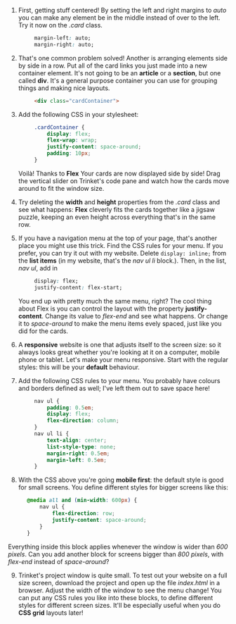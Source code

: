 1. First, getting stuff centered! By setting the left and right margins to _auto_ you can make any element be in the middle instead of over to the left. Try it now on the _.card_ class.
   ```css
        margin-left: auto;
        margin-right: auto;
   ```

2. That's one common problem solved! Another is arranging elements side by side in a row. Put all of the card links you just made into a new container element. It's not going to be an **article** or a **section**, but one called **div**. It's a general purpose container you can use for grouping things and making nice layouts.
   ```html
        <div class="cardContainer">
   ```
3. Add the following CSS in your stylesheet:
   ```css
        .cardContainer {
            display: flex;
            flex-wrap: wrap;
            justify-content: space-around;
            padding: 10px;
        }
   ```
   Voilà! Thanks to **Flex** Your cards are now displayed side by side! Drag the vertical slider on Trinket's code pane and watch how the cards move around to fit the window size.

4. Try deleting the **width** and **height** properties from the _.card_ class and see what happens: **Flex** cleverly fits the cards together like a jigsaw puzzle, keeping an even height across everything that's in the same row.

5. If you have a navigation menu at the top of your page, that's another place you might use this trick. Find the CSS rules for your menu. If you prefer, you can try it out with my website. Delete `display: inline;` from the **list items** \(in my website, that's the _nav ul li_ block.\). Then, in the list, _nav ul_, add in 
   ```css
        display: flex;
        justify-content: flex-start;
   ```
   You end up with pretty much the same menu, right? The cool thing about Flex is you can control the layout with the property **justify-content**. Change its value to _flex-end_ and see what happens. Or change it to _space-around_ to make the menu items evely spaced, just like you did for the cards.

6. A **responsive** website is one that adjusts itself to the screen size: so it always looks great whether you're looking at it on a computer, mobile phone or tablet. Let's make your menu responsive. Start with the regular styles: this will be your **default** behaviour.

7. Add the following CSS rules to your menu. You probably have colours and borders defined as well; I've left them out to save space here!
   ```css
        nav ul {
            padding: 0.5em;
            display: flex;
            flex-direction: column;
        }
        nav ul li {
            text-align: center; 
            list-style-type: none;
            margin-right: 0.5em;
            margin-left: 0.5em;
        }
   ```

8. With the CSS above you're going **mobile first**: the default style is good for small screens. You define different styles for bigger screens like this:
  ```css
        @media all and (min-width: 600px) {
            nav ul {
                flex-direction: row;
                justify-content: space-around;
            }
        }
   ```
   Everything inside this block applies whenever the window is wider than _600 pixels_. Can you add another block for screens bigger than _800 pixels_, with _flex-end_ instead of _space-around_?

9. Trinket's project window is quite small. To test out your website on a full size screen, download the project and open up the file _index.html_ in a browser. Adjust the width of the window to see the menu change! You can put any CSS rules you like into these blocks, to define different styles for different screen sizes. It'll be especially useful when you do **CSS grid** layouts later!